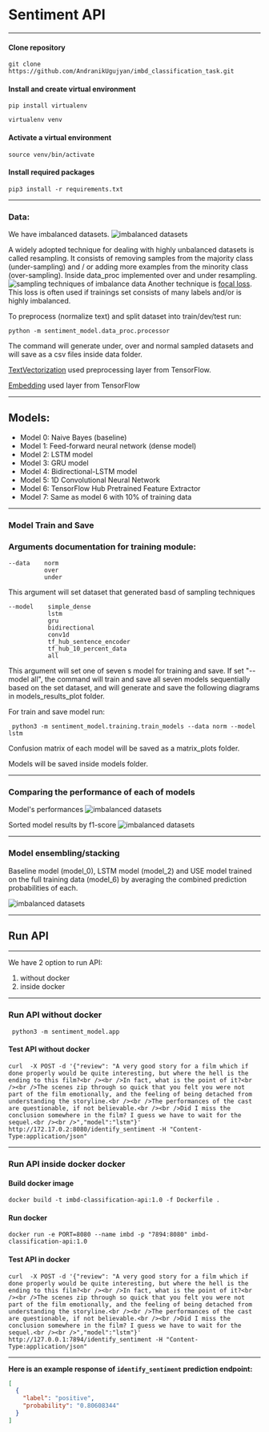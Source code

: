 # Sentiment API
***
#### Clone repository 
    
    git clone https://github.com/AndranikUgujyan/imbd_classification_task.git

#### Install and create virtual environment

    pip install virtualenv

    virtualenv venv

#### Activate a virtual environment

    source venv/bin/activate

#### Install required packages

    pip3 install -r requirements.txt
***
### Data:

We have imbalanced datasets.
![imbalanced datasets](sentiment_model/data_plots/main_data_plot.png)

A widely adopted technique for dealing with highly unbalanced datasets is called resampling. It consists of removing
samples from the majority class (under-sampling) and / or adding more examples from the minority class (over-sampling).
Inside data_proc implemented over and under resampling.
![sampling techniques of imbalance data](resources/resampling.png)
Another technique
is [focal loss](https://www.tensorflow.org/addons/api_docs/python/tfa/losses/sigmoid_focal_crossentropy). This loss is
often used if trainings set consists of many labels and/or is highly imbalanced.

To preprocess (normalize text) and split dataset into train/dev/test run:
    
    python -m sentiment_model.data_proc.processor

The command will generate under, over and normal sampled datasets and will save as a csv files inside data folder.

[TextVectorization](https://www.tensorflow.org/api_docs/python/tf/keras/layers/TextVectorization) used preprocessing layer from TensorFlow.

[Embedding](https://www.tensorflow.org/api_docs/python/tf/keras/layers/Embedding) used layer from TensorFlow
***

## Models:

* Model 0: Naive Bayes (baseline)
* Model 1: Feed-forward neural network (dense model)
* Model 2: LSTM model
* Model 3: GRU model
* Model 4: Bidirectional-LSTM model
* Model 5: 1D Convolutional Neural Network
* Model 6: TensorFlow Hub Pretrained Feature Extractor
* Model 7: Same as model 6 with 10% of training data
***
### Model Train and Save

### Arguments documentation for training module:

```
--data    norm
          over
          under               
```
This argument will set dataset that generated basd of sampling techniques 

```
--model    simple_dense
           lstm
           gru
           bidirectional
           conv1d 
           tf_hub_sentence_encoder
           tf_hub_10_percent_data
           all                
```
This argument will set one of seven s model for training and save. If set "--model all", the command will train and save all seven models sequentially based on the set dataset, and will generate and save the following diagrams in models_results_plot folder.

For train and save model run:

     python3 -m sentiment_model.training.train_models --data norm --model lstm

Confusion matrix of each model will be saved as a matrix_plots folder.

Models will be saved inside models folder. 
***
### Comparing the performance of each of models

Model's performances
![imbalanced datasets](sentiment_model/models_results_plots/all_models_results.png)

Sorted model results by f1-score
![imbalanced datasets](sentiment_model/models_results_plots/all_models_f1_score.png)
***
### Model ensembling/stacking

Baseline model (model_0), LSTM model (model_2) and USE model trained on the full training data (model_6) by averaging the combined prediction probabilities of each.

![imbalanced datasets](sentiment_model/models_results_plots/all_models_f1_score_df_under_sampled.png)

***

## Run API
***
We have 2 option to run API:
1. without docker
2. inside docker
***
### Run API without docker

     python3 -m sentiment_model.app

#### Test API without docker

    curl  -X POST -d '{"review": "A very good story for a film which if done properly would be quite interesting, but where the hell is the ending to this film?<br /><br />In fact, what is the point of it?<br /><br />The scenes zip through so quick that you felt you were not part of the film emotionally, and the feeling of being detached from understanding the storyline.<br /><br />The performances of the cast are questionable, if not believable.<br /><br />Did I miss the conclusion somewhere in the film? I guess we have to wait for the sequel.<br /><br />","model":"lstm"}'  http://172.17.0.2:8080/identify_sentiment -H "Content-Type:application/json"

***

### Run API inside docker docker

#### Build docker image

    docker build -t imbd-classification-api:1.0 -f Dockerfile .
    
#### Run docker

    docker run -e PORT=8080 --name imbd -p "7894:8080" imbd-classification-api:1.0
    
#### Test API in docker

    curl  -X POST -d '{"review": "A very good story for a film which if done properly would be quite interesting, but where the hell is the ending to this film?<br /><br />In fact, what is the point of it?<br /><br />The scenes zip through so quick that you felt you were not part of the film emotionally, and the feeling of being detached from understanding the storyline.<br /><br />The performances of the cast are questionable, if not believable.<br /><br />Did I miss the conclusion somewhere in the film? I guess we have to wait for the sequel.<br /><br />","model":"lstm"}'  http://127.0.0.1:7894/identify_sentiment -H "Content-Type:application/json"

***

**Here is an example response of `identify_sentiment` prediction endpoint:**

```json
[
  {
    "label": "positive",
    "probability": "0.80608344"
  }
]
```
